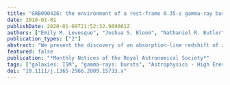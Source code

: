 ```yaml
---
title: "GRB090426: the environment of a rest-frame 0.35-s gamma-ray burst at a redshift of 2.609"
date: 2010-01-01
publishDate: 2020-01-09T21:52:32.909061Z
authors: ["Emily M. Levesque", "Joshua S. Bloom", "Nathaniel R. Butler", "Daniel A. Perley", "S. Bradley Cenko", "J. Xavier Prochaska", "Lisa J. Kewley", "Andrew Bunker", "Hsiao-Wen Chen", "Ryan Chornock", "Alexei V. Filippenko", "Karl Glazebrook", "Sebastian Lopez", "Joseph Masiero", "Maryam Modjaz", "Adam Morgan", "Dovi Poznanski"]
publication_types: ["2"]
abstract: "We present the discovery of an absorption-line redshift of z = 2.609 for GRB090426, establishing the first firm lower limit to a redshift for a gamma-ray burst (GRB) with an observed duration of &lt;2s. With a rest-frame burst duration of T$_90z$ = 0.35s and a detailed examination of the peak energy of the event, we suggest that this is likely (at &gt;90 per cent confidence) a member of the short/hard phenomenological class of GRBs. From analysis of the optical-afterglow spectrum we find that the burst originated along a very low HI column density sightline, with N$_HI$ &lt; 3.2 × 10$^19$cm$^-2$. Our GRB090426 afterglow spectrum also appears to have weaker low- ionization absorption (SiII, CII) than åisebox-0.5ex 95 per cent of previous afterglow spectra. Finally, we also report the discovery of a blue, very luminous, star-forming putative host galaxy (i̊sebox-0.5ex 2L$_*$) at a small angular offset from the location of the optical afterglow. We consider the implications of this unique GRB in the context of burst duration classification and our understanding of GRB progenitor scenarios."
featured: false
publication: "*Monthly Notices of the Royal Astronomical Society*"
tags: ["galaxies: ISM", "gamma-rays: bursts", "Astrophysics - High Energy Astrophysical Phenomena"]
doi: "10.1111/j.1365-2966.2009.15733.x"
---
```


